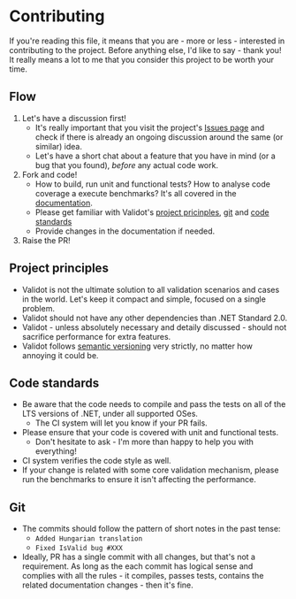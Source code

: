 # Contributing

If you're reading this file, it means that you are - more or less - interested in contributing to the project. Before anything else, I'd like to say - thank you! It really means a lot to me that you consider this project to be worth your time.


## Flow

1. Let's have a discussion first!
   - It's really important that you visit the project's [Issues page](https://github.com/bartoszlenar/Validot/issues) and check if there is already an ongoing discussion around the same (or similar) idea.
   - Let's have a short chat about a feature that you have in mind (or a bug that you found), _before_ any actual code work.
2. Fork and code!
   - How to build, run unit and functional tests? How to analyse code coverage a execute benchmarks? It's all covered in the [documentation](./DOCUMENTATION.md#Development).
   - Please get familiar with Validot's [project pricinples](#project-principles), [git](#git) and [code standards](#code-standards)
   - Provide changes in the documentation if needed.
3. Raise the PR!

## Project principles

- Validot is not the ultimate solution to all validation scenarios and cases in the world. Let's keep it compact and simple, focused on a single problem.
- Validot should not have any other dependencies than .NET Standard 2.0.
- Validot - unless absolutely necessary and detaily discussed - should not sacrifice performance for extra features.
- Validot follows [semantic versioning](https://semver.org/) very strictly, no matter how annoying it could be.

## Code standards


- Be aware that the code needs to compile and pass the tests on all of the LTS versions of .NET, under all supported OSes.
  - The CI system will let you know if your PR fails.
- Please ensure that your code is covered with unit and functional tests.
  - Don't hesitate to ask - I'm more than happy to help you with everything!
- CI system verifies the code style as well.
- If your change is related with some core validation mechanism, please run the benchmarks to ensure it isn't affecting the performance.

## Git
- The commits should follow the pattern of short notes in the past tense:
  - `Added Hungarian translation`
  - `Fixed IsValid bug #XXX`
- Ideally, PR has a single commit with all changes, but that's not a requirement. As long as the each commit has logical sense and complies with all the rules - it compiles, passes tests, contains the related documentation changes - then it's fine.
